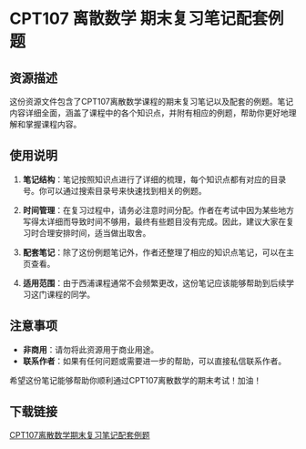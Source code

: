 # CPT107 离散数学 期末复习笔记配套例题

## 资源描述

这份资源文件包含了CPT107离散数学课程的期末复习笔记以及配套的例题。笔记内容详细全面，涵盖了课程中的各个知识点，并附有相应的例题，帮助你更好地理解和掌握课程内容。

## 使用说明

1. **笔记结构**：笔记按照知识点进行了详细的梳理，每个知识点都有对应的目录号。你可以通过搜索目录号来快速找到相关的例题。

2. **时间管理**：在复习过程中，请务必注意时间分配。作者在考试中因为某些地方写得太详细而导致时间不够用，最终有些题目没有完成。因此，建议大家在复习时合理安排时间，适当做出取舍。

3. **配套笔记**：除了这份例题笔记外，作者还整理了相应的知识点笔记，可以在主页查看。

4. **适用范围**：由于西浦课程通常不会频繁更改，这份笔记应该能够帮助到后续学习这门课程的同学。

## 注意事项

- **非商用**：请勿将此资源用于商业用途。
- **联系作者**：如果有任何问题或需要进一步的帮助，可以直接私信联系作者。

希望这份笔记能够帮助你顺利通过CPT107离散数学的期末考试！加油！

## 下载链接

[CPT107离散数学期末复习笔记配套例题](https://pan.quark.cn/s/4927d812d460)